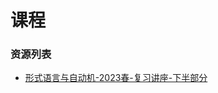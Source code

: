 # 课程

### 资源列表

- [形式语言与自动机-2023春-复习讲座-下半部分](https://raw.githubusercontent.com/HIT-FC-OpenCS/CS_Courses/main/公共课程/形式语言与自动机/课程复习资料/形式语言与自动机-2023春-复习讲座-下半部分.pdf)
